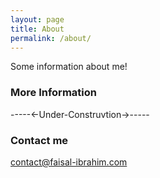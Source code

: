 ```yaml
---
layout: page
title: About
permalink: /about/
---
```


Some information about me!

### More Information

-----<-Under-Construvtion->-----

### Contact me

[contact@faisal-ibrahim.com](mailto:contact@faisal-ibrahim.com)
